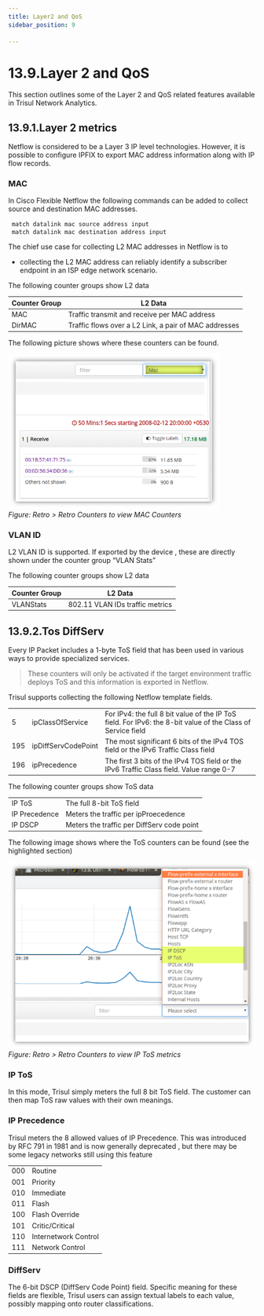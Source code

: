```yaml
---
title: Layer2 and QoS
sidebar_position: 9 

---
```


# 13.9.Layer 2 and QoS

This section outlines some of the Layer 2 and QoS related features
available in Trisul Network Analytics.

## 13.9.1.Layer 2 metrics

Netflow is considered to be a Layer 3 IP level technologies. However, it
is possible to configure IPFIX to export MAC address information along
with IP flow records.

### MAC

In Cisco Flexible Netflow the following commands can be added to collect
source and destination MAC addresses.

```language-bash
 match datalink mac source address input
 match datalink mac destination address input
```

The chief use case for collecting L2 MAC addresses in Netflow is to

- collecting the L2 MAC address can reliably identify a subscriber endpoint
  in an ISP edge network scenario.

The following counter groups show L2 data

| Counter Group | L2 Data                                               |
| ------------- | ----------------------------------------------------- |
| MAC           | Traffic transmit and receive per MAC address          |
| DirMAC        | Traffic flows over a L2 Link, a pair of MAC addresses |

The following picture shows where these counters can be found.

![](images/mac.png)  
*Figure: Retro \> Retro Counters to view MAC Counters*

### VLAN ID

L2 VLAN ID is supported. If exported by the device , these are directly
shown under the counter group “VLAN Stats”

The following counter groups show L2 data

| Counter Group | L2 Data                         |
| ------------- | ------------------------------- |
| VLANStats     | 802.11 VLAN IDs traffic metrics |

## 13.9.2.Tos DiffServ

Every IP Packet includes a 1-byte ToS field that has been used in
various ways to provide specialized services.

> These counters will only be activated if the target environment traffic
> deploys ToS and this information is exported in Netflow.

Trisul supports collecting the following Netflow template fields.

|     |                     |                                                                                                             |
| --- | ------------------- | ----------------------------------------------------------------------------------------------------------- |
| 5   | ipClassOfService    | For IPv4: the full 8 bit value of the IP ToS field. For IPv6: the 8-bit value of the Class of Service field |
| 195 | ipDiffServCodePoint | The most significant 6 bits of the IPv4 TOS field or the IPv6 Traffic Class field                           |
| 196 | ipPrecedence        | The first 3 bits of the IPv4 TOS field or the IPv6 Traffic Class field. Value range 0-7                     |

The following counter groups show ToS data

|               |                                            |
| ------------- | ------------------------------------------ |
| IP ToS        | The full 8-bit ToS field                   |
| IP Precedence | Meters the traffic per ipProecedence       |
| IP DSCP       | Meters the traffic per DiffServ code point |

The following image shows where the ToS counters can be found (see the
highlighted section)

![](images/iptos.png)  
*Figure: Retro \> Retro Counters to view IP ToS metrics*

### IP ToS

In this mode, Trisul simply meters the full 8 bit ToS field. The
customer can then map ToS raw values with their own meanings.

### IP Precedence

Trisul meters the 8 allowed values of IP Precedence. This was introduced
by RFC 791 in 1981 and is now generally deprecated , but there may be
some legacy networks still using this feature

|     |                      |
| --- | -------------------- |
| 000 | Routine              |
| 001 | Priority             |
| 010 | Immediate            |
| 011 | Flash                |
| 100 | Flash Override       |
| 101 | Critic/Critical      |
| 110 | Internetwork Control |
| 111 | Network Control      |

### DiffServ

The 6-bit DSCP (DiffServ Code Point) field. Specific meaning for these
fields are flexible, Trisul users can assign textual labels to each
value, possibly mapping onto router classifications.
